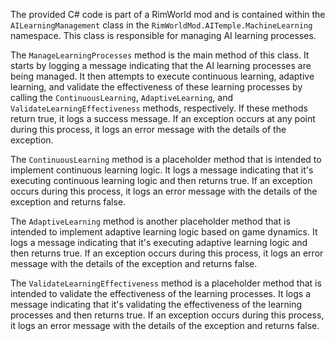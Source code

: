 The provided C# code is part of a RimWorld mod and is contained within the `AILearningManagement` class in the `RimWorldMod.AITemple.MachineLearning` namespace. This class is responsible for managing AI learning processes.

The `ManageLearningProcesses` method is the main method of this class. It starts by logging a message indicating that the AI learning processes are being managed. It then attempts to execute continuous learning, adaptive learning, and validate the effectiveness of these learning processes by calling the `ContinuousLearning`, `AdaptiveLearning`, and `ValidateLearningEffectiveness` methods, respectively. If these methods return true, it logs a success message. If an exception occurs at any point during this process, it logs an error message with the details of the exception.

The `ContinuousLearning` method is a placeholder method that is intended to implement continuous learning logic. It logs a message indicating that it's executing continuous learning logic and then returns true. If an exception occurs during this process, it logs an error message with the details of the exception and returns false.

The `AdaptiveLearning` method is another placeholder method that is intended to implement adaptive learning logic based on game dynamics. It logs a message indicating that it's executing adaptive learning logic and then returns true. If an exception occurs during this process, it logs an error message with the details of the exception and returns false.

The `ValidateLearningEffectiveness` method is a placeholder method that is intended to validate the effectiveness of the learning processes. It logs a message indicating that it's validating the effectiveness of the learning processes and then returns true. If an exception occurs during this process, it logs an error message with the details of the exception and returns false.